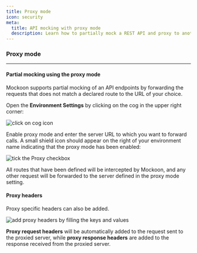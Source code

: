 ```yaml
---
title: Proxy mode
icon: security
meta:
  title: API mocking with proxy mode
  description: Learn how to partially mock a REST API and proxy to another server with Mockoon
---
```


### Proxy mode

---

#### Partial mocking using the proxy mode

Mockoon supports partial mocking of an API endpoints by forwarding the requests that does not match a declared route to the URL of your choice.

Open the **Environment Settings** by clicking on the cog in the upper right corner:

![click on cog icon](/images/docs/open-settings.png)

Enable proxy mode and enter the server URL to which you want to forward calls. A small shield icon should appear on the right of your environment name indicating that the proxy mode has been enabled:

![tick the Proxy checkbox](/images/docs/v1.8.0-enable-proxy.png)

All routes that have been defined will be intercepted by Mockoon, and any other request will be forwarded to the server defined in the proxy mode setting.

#### Proxy headers

Proxy specific headers can also be added.

![add proxy headers by filling the keys and values](/images/docs/v1.8.0-proxy-headers.png)

**Proxy request headers** will be automatically added to the request sent to the proxied server, while **proxy response headers** are added to the response received from the proxied server.
